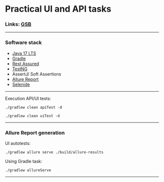 # Practical UI and API tasks

### Links: [GSB](https://s.gsb.co.zm/)

___

### Software stack

- [Java 17 LTS](https://www.oracle.com/java/technologies/javase/17-0-5-relnotes.html)
- [Gradle](https://gradle.org/)
- [Rest Assured](https://rest-assured.io/)
- [TestNG](https://testng.org/doc/)
- AssertJ/ Soft Assertions
- [Allure Report](https://docs.qameta.io/allure/)
- [Selenide](https://ru.selenide.org/index.html)

___
Execution API/UI tests:

```shell
./gradlew clean apiTest -d
```

```shell
./gradlew clean uiTest -d
```

___

### Allure Report generation

UI autotests:

```shell
./gradlew allure serve ./build/allure-results
```

Using Gradle task:

```shell
./gradlew allureServe
```

___

